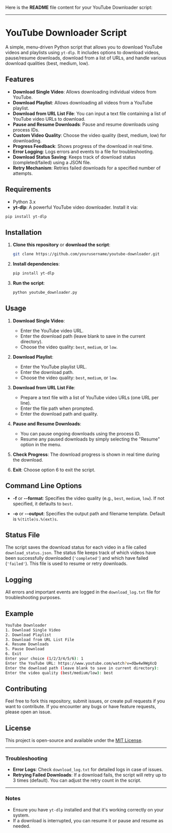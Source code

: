 Here is the **README** file content for your YouTube Downloader script:

---

# YouTube Downloader Script

A simple, menu-driven Python script that allows you to download YouTube videos and playlists using `yt-dlp`. It includes options to download videos, pause/resume downloads, download from a list of URLs, and handle various download qualities (best, medium, low).

## Features

- **Download Single Video**: Allows downloading individual videos from YouTube.
- **Download Playlist**: Allows downloading all videos from a YouTube playlist.
- **Download from URL List File**: You can input a text file containing a list of YouTube video URLs to download.
- **Pause and Resume Downloads**: Pause and resume downloads using process IDs.
- **Custom Video Quality**: Choose the video quality (best, medium, low) for downloading.
- **Progress Feedback**: Shows progress of the download in real time.
- **Error Logging**: Logs errors and events to a file for troubleshooting.
- **Download Status Saving**: Keeps track of download status (completed/failed) using a JSON file.
- **Retry Mechanism**: Retries failed downloads for a specified number of attempts.

## Requirements

- Python 3.x
- **yt-dlp**: A powerful YouTube video downloader. Install it via:

```bash
pip install yt-dlp
```

## Installation

1. **Clone this repository** or **download the script**:

   ```bash
   git clone https://github.com/yourusername/youtube-downloader.git
   ```

2. **Install dependencies**:

   ```bash
   pip install yt-dlp
   ```

3. **Run the script**:

   ```bash
   python youtube_downloader.py
   ```

## Usage

1. **Download Single Video**:
   - Enter the YouTube video URL.
   - Enter the download path (leave blank to save in the current directory).
   - Choose the video quality: `best`, `medium`, or `low`.

2. **Download Playlist**:
   - Enter the YouTube playlist URL.
   - Enter the download path.
   - Choose the video quality: `best`, `medium`, or `low`.

3. **Download from URL List File**:
   - Prepare a text file with a list of YouTube video URLs (one URL per line).
   - Enter the file path when prompted.
   - Enter the download path and quality.

4. **Pause and Resume Downloads**:
   - You can pause ongoing downloads using the process ID.
   - Resume any paused downloads by simply selecting the "Resume" option in the menu.

5. **Check Progress**: The download progress is shown in real time during the download.

6. **Exit**: Choose option 6 to exit the script.

## Command Line Options

- **-f** or **--format**: Specifies the video quality (e.g., `best`, `medium`, `low`). If not specified, it defaults to `best`.
  
- **-o** or **--output**: Specifies the output path and filename template. Default is `%(title)s.%(ext)s`.

## Status File

The script saves the download status for each video in a file called `download_status.json`. The status file keeps track of which videos have been successfully downloaded (`'completed'`) and which have failed (`'failed'`). This file is used to resume or retry downloads.

## Logging

All errors and important events are logged in the `download_log.txt` file for troubleshooting purposes.

## Example

```bash
YouTube Downloader
1. Download Single Video
2. Download Playlist
3. Download from URL List File
4. Resume Downloads
5. Pause Download
6. Exit
Enter your choice (1/2/3/4/5/6): 1
Enter the YouTube URL: https://www.youtube.com/watch?v=dQw4w9WgXcQ
Enter the download path (leave blank to save in current directory): 
Enter the video quality (best/medium/low): best
```

## Contributing

Feel free to fork this repository, submit issues, or create pull requests if you want to contribute. If you encounter any bugs or have feature requests, please open an issue.

## License

This project is open-source and available under the [MIT License](LICENSE).

---

### **Troubleshooting**

- **Error Logs**: Check `download_log.txt` for detailed logs in case of issues.
- **Retrying Failed Downloads**: If a download fails, the script will retry up to 3 times (default). You can adjust the retry count in the script.

---

### **Notes**

- Ensure you have `yt-dlp` installed and that it's working correctly on your system.
- If a download is interrupted, you can resume it or pause and resume as needed.

